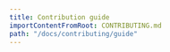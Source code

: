 ```yaml
---
title: Contribution guide
importContentFromRoot: CONTRIBUTING.md
path: "/docs/contributing/guide"
---
```

